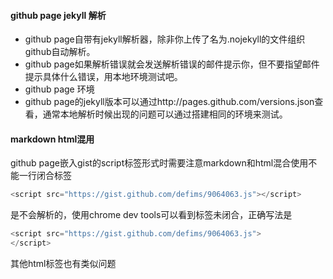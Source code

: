 #### github page jekyll 解析

* github page自带有jekyll解析器，除非你上传了名为.nojekyll的文件组织github自动解析。
* github page如果解析错误就会发送解析错误的邮件提示你，但不要指望邮件提示具体什么错误，用本地环境测试吧。
* github page 环境
* github page的jekyll版本可以通过http://pages.github.com/versions.json查看，通常本地解析时候出现的问题可以通过搭建相同的环境来测试。

#### markdown html混用

github page嵌入gist的script标签形式时需要注意markdown和html混合使用不能一行闭合标签

```javascript
<script src="https://gist.github.com/defims/9064063.js"></script>
```
是不会解析的，使用chrome dev tools可以看到标签未闭合，正确写法是
```javascript
<script src="https://gist.github.com/defims/9064063.js">
</script>
```
其他html标签也有类似问题
